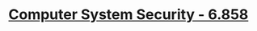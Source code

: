 # [Computer System Security - 6.858](https://ocw.mit.edu/courses/electrical-engineering-and-computer-science/6-858-computer-systems-security-fall-2014/)

